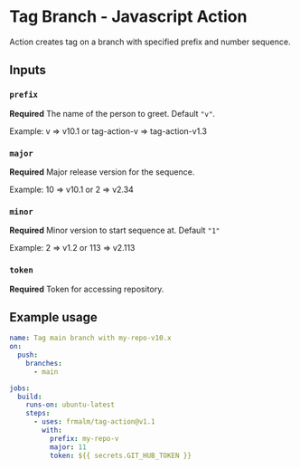 # Tag Branch - Javascript Action

Action creates tag on a branch with specified prefix and number sequence.

## Inputs

### `prefix`

**Required** The name of the person to greet. Default `"v"`. 

Example: v => v10.1 or tag-action-v => tag-action-v1.3

### `major`

**Required** Major release version for the sequence.

Example: 10 => v10.1 or 2 => v2.34

### `minor`

**Required** Minor version to start sequence at. Default `"1"`

Example: 2 => v1.2 or 113 => v2.113

### `token`

**Required** Token for accessing repository.

## Example usage

```yaml
name: Tag main branch with my-repo-v10.x
on:
  push:
    branches:
      - main

jobs:
  build:
    runs-on: ubuntu-latest
    steps:
      - uses: frmalm/tag-action@v1.1
        with:  
          prefix: my-repo-v
          major: 11
          token: ${{ secrets.GIT_HUB_TOKEN }}
```
